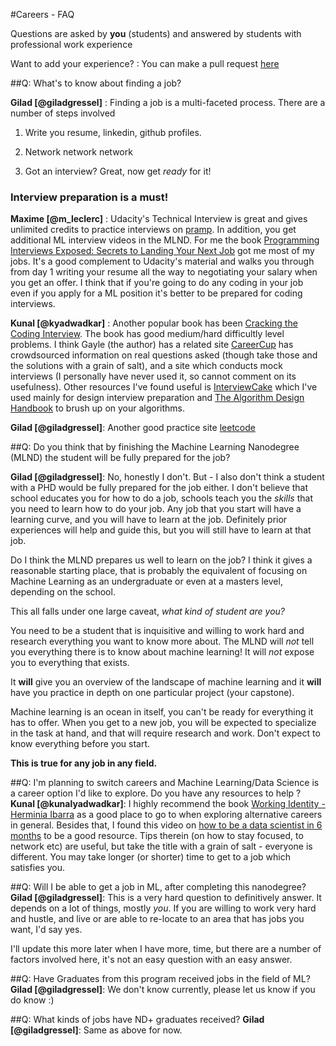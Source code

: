 #Careers - FAQ

Questions are asked by **you** (students) and answered by students with professional work experience

Want to add your experience? : You can make a pull request [here](https://github.com/machinelearningnanodegree/MLND/blob/master/careers.md)

##Q: What's to know about finding a job?

**Gilad [@giladgressel]** : Finding a job is a multi-faceted process.  There are a number of steps involved

1. Write you resume, linkedin, github profiles.

2. Network network network

3. Got an interview?  Great, now get _ready_ for it!

### **Interview preparation is a must!**

**Maxime [@m_leclerc]** : Udacity's Technical Interview is great and gives unlimited credits to practice interviews on [pramp](https://www.pramp.com). In addition, you get additional ML interview videos in the MLND. For me the book [Programming Interviews Exposed: Secrets to Landing Your Next Job](http://amazon.com/dp/B008SGNJOW) got me most of my jobs. It's a good complement to Udacity's material and walks you through from day 1 writing your resume all the way to negotiating your salary when you get an offer. I think that if you're going to do any coding in your job even if you apply for a ML position it's better to be prepared for coding interviews.

**Kunal [@kyadwadkar]** : Another popular book has been [Cracking the Coding Interview](https://goo.gl/UErJAX). The book has good medium/hard difficultly level problems. I think Gayle (the author) has a related site [CareerCup](www.careercup.com) has crowdsourced information on real questions asked (though take those and the solutions with a grain of salt), and a site which conducts mock interviews (I personally have never used it, so cannot comment on its usefulness). Other resources I've found useful is [InterviewCake](www.interviewcake.com) which I've used mainly for design interview preparation and [The Algorithm Design Handbook](https://goo.gl/oHrnkO) to brush up on your algorithms.

**Gilad [@giladgressel]**: Another good practice site [leetcode](https://leetcode.com/)

##Q: Do you think that by finishing the Machine Learning Nanodegree (MLND) the student will be fully prepared for the job?

**Gilad [@giladgressel]**:  No, honestly I don't.  But - I also don't think a student with a PHD would be fully prepared for the job either.  I don't believe that school educates you for how to do a job, schools teach you the _skills_ that you need to learn how to do your job.  Any job that you start will have a learning curve, and you will have to learn at the job.  Definitely prior experiences will help and guide this, but you will still have to learn at that job.

Do I think the MLND prepares us well to learn on the job?  I think it gives a reasonable starting place, that is probably the equivalent of focusing on Machine Learning as an undergraduate or even at a masters level, depending on the school.

This all falls under one large caveat, _what kind of student are you?_

You need to be a student that is inquisitive and willing to work hard and research everything you want to know more about.  The MLND will _not_ tell you everything there is to know about machine learning!  It will _not_ expose you to everything that exists.

It **will** give you an overview of the landscape of machine learning and it **will** have you practice in depth on one particular project (your capstone). 

Machine learning is an ocean in itself, you can't be ready for everything it has to offer.  When you get to a new job, you will be expected to specialize in the task at hand, and that will require research and work.  Don't expect to know everything before you start.

**This is true for any job in any field.**

##Q: I'm planning to switch careers and Machine Learning/Data Science is a career option I'd like to explore. Do you have any resources to help ? 
**Kunal [@kunalyadwadkar]**: I highly recommend the book [Working Identity - Herminia Ibarra](https://goo.gl/3DI8V0) as a good place to go to when exploring alternative careers in general. Besides that, I found this video on [how to be a data scientist in 6 months](https://goo.gl/ABCvRc) to be a good resource. Tips therein (on how to stay focused, to network etc) are useful, but take the title with a grain of salt - everyone is different. You may take longer (or shorter) time to get to a job which satisfies you. 

##Q: Will I be able to get a job in ML, after completing this nanodegree?
**Gilad [@giladgressel]**:  This is a very hard question to definitively answer.  It depends on a lot of things, mostly _you_.  If you are willing to work very hard and hustle, and live or are able to re-locate to an area that has jobs you want, I'd say yes. 

I'll update this more later when I have more, time, but there are a number of factors involved here, it's not an easy question with an easy answer.

##Q:  Have Graduates from this program received jobs in the field of ML?
**Gilad [@giladgressel]**:  We don't know currently, please let us know if you do know :)

##Q:  What kinds of jobs have ND+ graduates received?
**Gilad [@giladgressel]**:  Same as above for now.



